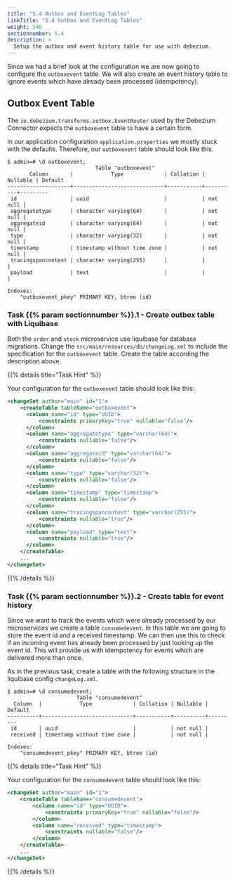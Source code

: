 ```yaml
---
title: "5.4 Outbox and EventLog Tables"
linkTitle: "5.4 Outbox and EventLog Tables"
weight: 540
sectionnumber: 5.4
description: >
  Setup the outbox and event history table for use with debezium.
---
```


Since we had a brief look at the configuration we are now going to configure the `outboxevent` table. We will also create an event history table to ignore events which have already been processed (idempotency).


## Outbox Event Table

The `io.debezium.transforms.outbox.EventRouter` used by the Debezium Connector expects the `outboxevent` table to have a certain form.

In our application configuration `application.properties` we mostly stuck with the defaults. Therefore, our `outboxevent` table should look like this.

```text
$ admin=# \d outboxevent;
                            Table "outboxevent"
       Column       |            Type             | Collation | Nullable | Default
--------------------+-----------------------------+-----------+----------+---------
 id                 | uuid                        |           | not null |
 aggregatetype      | character varying(64)       |           | not null |
 aggregateid        | character varying(64)       |           | not null |
 type               | character varying(32)       |           | not null |
 timestamp          | timestamp without time zone |           | not null |
 tracingspancontext | character varying(255)      |           |          |
 payload            | text                        |           |          |

Indexes:
    "outboxevent_pkey" PRIMARY KEY, btree (id)
```


### Task {{% param sectionnumber %}}.1 - Create outbox table with Liquibase

Both the `order` and `stock` microservice use liquibase for database migrations. Change the `src/main/resources/db/changeLog.xml` to include the specification for the `outboxevent` table. Create the table according the description above.

{{% details title="Task Hint" %}}

Your configuration for the `outboxevent` table should look like this:

```xml
<changeSet author="main" id="1">
    <createTable tableName="outboxevent">
      <column name="id" type="UUID">
          <constraints primaryKey="true" nullable="false"/>
      </column>
      <column name="aggregatetype" type="varchar(64)">
          <constraints nullable="false"/>
      </column>
      <column name="aggregateid" type="varchar(64)">
          <constraints nullable="false"/>
      </column>
      <column name="type" type="varchar(32)">
          <constraints nullable="false"/>
      </column>
      <column name="timestamp" type="timestamp">
          <constraints nullable="false"/>
      </column>
      <column name="tracingspancontext" type="varchar(255)">
          <constraints nullable="true"/>
      </column>
      <column name="payload" type="text">
          <constraints nullable="true"/>
      </column>
    </createTable>
    ...
</changeSet>
```

{{% /details %}}


### Task {{% param sectionnumber %}}.2 - Create table for event history

Since we want to track the events which were already processed by our microservices we create a table `consumedevent`. In this table we are going to store the event id and a received timestamp. We can then use this to check if an incoming event has already been processed by just looking up the event id. This will provide us with idempotency for events which are delivered more than once.

As in the previous task, create a table with the following structure in the liquibase config `changeLog.xml`.

```text
$ admin=# \d consumedevent;
                      Table "consumedevent"
  Column  |            Type             | Collation | Nullable | Default
----------+-----------------------------+-----------+----------+---------
 id       | uuid                        |           | not null |
 received | timestamp without time zone |           | not null |

Indexes:
    "consumedevent_pkey" PRIMARY KEY, btree (id)
```

{{% details title="Task Hint" %}}

Your configuration for the `consumedevent` table should look like this:

```xml
<changeSet author="main" id="1">
    <createTable tableName="consumedevent">
        <column name="id" type="UUID">
            <constraints primaryKey="true" nullable="false"/>
        </column>
        <column name="received" type="timestamp">
            <constraints nullable="false"/>
        </column>
    </createTable>
    ...
</changeSet>
```

{{% /details %}}
